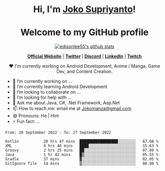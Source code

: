 <h1 align="center">Hi, I'm <a href="https://www.google.com">Joko Supriyanto</a>!</h1>
<h1 align="center">Welcome to my GitHub profile</h1>

<p align="center">
  <a href="https://github.com/jokomanza"><img src="https://github-readme-stats.vercel.app/api?username=jokomanza&hide_border=true&show_icons=true" alt="edisonlee55's github stats"></a>
</p>

<p align="center">
  <strong><a href="https://www.google.com">Official Website</a></strong> |
  <strong><a href="https://twitter.com/jokomanza">Twitter</a></strong> |
  <strong><a href="https://discord.gg/nYXzaUS">Discord</a></strong> |
  <strong><a href="https://www.linkedin.com/in/jokomanza">LinkedIn</a></strong> |
  <strong><a href="https://www.twitch.tv/jokomanza">Twitch</a></strong>
</p>

<p align="center">❤ I'm currently working on Android Development, Anime / Manga, Game Dev, and Content Creation.</p>

- 🔭 I’m currently working on ...
- 🌱 I’m currently learning Android Development
- 👯 I’m looking to collaborate on ...
- 🤔 I’m looking for help with ...
- 💬 Ask me about Java, C#, .Net Framework, Asp.Net
- 📫 How to reach me: email me at Jokomanza@gmail.com
- 😄 Pronouns: He | Him
- ⚡ Fun fact: ...

<!--START_SECTION:waka-->

```text
From: 20 September 2022 - To: 27 September 2022

Kotlin           20 hrs 47 mins  █████████████████░░░░░░░░   67.60 %
XML              4 hrs 48 mins   ████░░░░░░░░░░░░░░░░░░░░░   15.63 %
Groovy           2 hrs 25 mins   ██░░░░░░░░░░░░░░░░░░░░░░░   07.89 %
Java             1 hr 42 mins    █▒░░░░░░░░░░░░░░░░░░░░░░░   05.55 %
Gradle           37 mins         ▓░░░░░░░░░░░░░░░░░░░░░░░░   02.05 %
GitIgnore file   14 mins         ▒░░░░░░░░░░░░░░░░░░░░░░░░   00.80 %
```

<!--END_SECTION:waka-->
